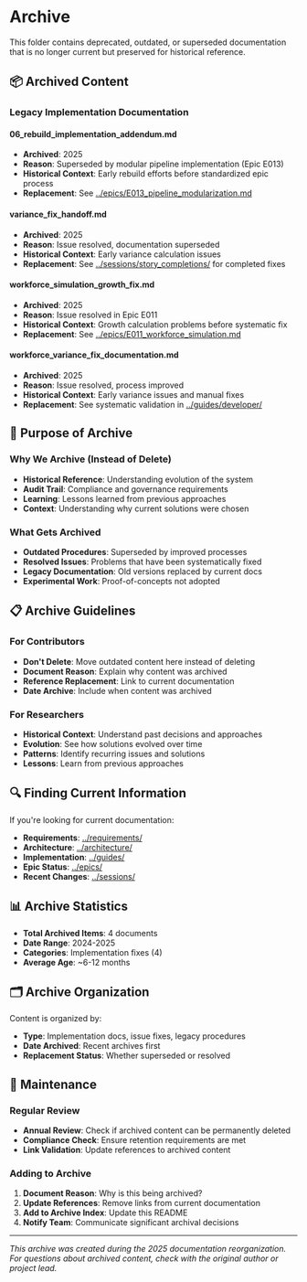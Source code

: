 # Archive

This folder contains deprecated, outdated, or superseded documentation that is no longer current but preserved for historical reference.

## 📦 Archived Content

### Legacy Implementation Documentation

#### **06_rebuild_implementation_addendum.md**
- **Archived**: 2025
- **Reason**: Superseded by modular pipeline implementation (Epic E013)
- **Historical Context**: Early rebuild efforts before standardized epic process
- **Replacement**: See [../epics/E013_pipeline_modularization.md](../epics/E013_pipeline_modularization.md)

#### **variance_fix_handoff.md**
- **Archived**: 2025
- **Reason**: Issue resolved, documentation superseded
- **Historical Context**: Early variance calculation issues
- **Replacement**: See [../sessions/story_completions/](../sessions/story_completions/) for completed fixes

#### **workforce_simulation_growth_fix.md**
- **Archived**: 2025
- **Reason**: Issue resolved in Epic E011
- **Historical Context**: Growth calculation problems before systematic fix
- **Replacement**: See [../epics/E011_workforce_simulation.md](../epics/E011_workforce_simulation.md)

#### **workforce_variance_fix_documentation.md**
- **Archived**: 2025
- **Reason**: Issue resolved, process improved
- **Historical Context**: Early variance issues and manual fixes
- **Replacement**: See systematic validation in [../guides/developer/](../guides/developer/)

## 🎯 Purpose of Archive

### Why We Archive (Instead of Delete)
- **Historical Reference**: Understanding evolution of the system
- **Audit Trail**: Compliance and governance requirements
- **Learning**: Lessons learned from previous approaches
- **Context**: Understanding why current solutions were chosen

### What Gets Archived
- **Outdated Procedures**: Superseded by improved processes
- **Resolved Issues**: Problems that have been systematically fixed
- **Legacy Documentation**: Old versions replaced by current docs
- **Experimental Work**: Proof-of-concepts not adopted

## 📋 Archive Guidelines

### For Contributors
- **Don't Delete**: Move outdated content here instead of deleting
- **Document Reason**: Explain why content was archived
- **Reference Replacement**: Link to current documentation
- **Date Archive**: Include when content was archived

### For Researchers
- **Historical Context**: Understand past decisions and approaches
- **Evolution**: See how solutions evolved over time
- **Patterns**: Identify recurring issues and solutions
- **Lessons**: Learn from previous approaches

## 🔍 Finding Current Information

If you're looking for current documentation:

- **Requirements**: [../requirements/](../requirements/)
- **Architecture**: [../architecture/](../architecture/)
- **Implementation**: [../guides/](../guides/)
- **Epic Status**: [../epics/](../epics/)
- **Recent Changes**: [../sessions/](../sessions/)

## 📊 Archive Statistics

- **Total Archived Items**: 4 documents
- **Date Range**: 2024-2025
- **Categories**: Implementation fixes (4)
- **Average Age**: ~6-12 months

## 🗂️ Archive Organization

Content is organized by:
- **Type**: Implementation docs, issue fixes, legacy procedures
- **Date Archived**: Recent archives first
- **Replacement Status**: Whether superseded or resolved

## 🤝 Maintenance

### Regular Review
- **Annual Review**: Check if archived content can be permanently deleted
- **Compliance Check**: Ensure retention requirements are met
- **Link Validation**: Update references to archived content

### Adding to Archive
1. **Document Reason**: Why is this being archived?
2. **Update References**: Remove links from current documentation
3. **Add to Archive Index**: Update this README
4. **Notify Team**: Communicate significant archival decisions

---

*This archive was created during the 2025 documentation reorganization. For questions about archived content, check with the original author or project lead.*
